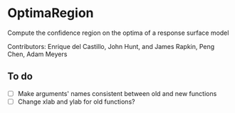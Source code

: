 # OptimaRegion

Compute the confidence region on the optima of a response surface model

Contributors: Enrique del Castillo, John Hunt, and James Rapkin, Peng Chen, Adam Meyers

## To do 
- [ ] Make arguments' names consistent between old and new functions
- [ ] Change xlab and ylab for old functions?
